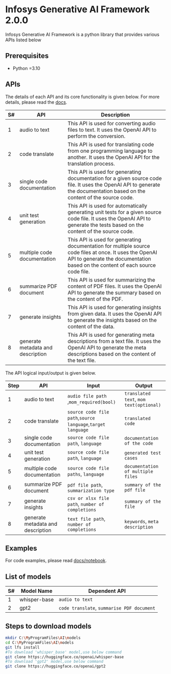[
 Copyright 2024 Infosys Ltd.                                                                                    
 Use of this source code is governed by Apache License Version 2.0 that can be found in the LICENSE file or at  
http://www.apache.org/licenses/                                                                           
]:#
# Infosys Generative AI Framework 2.0.0

Infosys Generative AI Framework is a python library that provides various APIs listed below

## Prerequisites 

- Python =3.10

## APIs

The details of each API and its core functionality is given below. For more details, please read the [docs](docs).

S# | API	| Description | 
---|-------|---------------|
1 | audio to text | This API is used for converting audio files to text. It uses the OpenAI API to perform the conversion.
2 | code translate | This API is used for translating code from one programming language to another. It uses the OpenAI API for the translation process.
3 | single code documentation | This API is used for generating documentation for a given source code file. It uses the OpenAI API to generate the documentation based on the content of the source code.
4 | unit test generation | This API is used for automatically generating unit tests for a given source code file. It uses the OpenAI API to generate the tests based on the content of the source code.
5 | multiple code documentation |  This API is used for generating documentation for multiple source code files at once. It uses the OpenAI API to generate the documentation based on the content of each source code file.
6 | summarize PDF document | This API is used for summarizing the content of PDF files. It uses the OpenAI API to generate the summary based on the content of the PDF.
7 | generate insights | This API is used for generating insights from given data. It uses the OpenAI API to generate the insights based on the content of the data.
8 | generate metadata and description | This API is used for generating meta descriptions from a text file. It uses the OpenAI API to generate the meta descriptions based on the content of the text file.


The API logical input/output is given below. 

Step | API | Input | Output  
---|---|---|---|
1 | audio to text | `audio file path` ,`mom_required(bool)`  | `translated text`, `mom text(optional)` 
2 | code translate | `source code file path`,`source language`,`target language` | `translated code` 
3 | single code documentation  | `source code file path`, `language` | `documentation of the code`
4 | unit test generation  | `source code file path`, `language` | `generated test cases`
5 | multiple code documentation |`source code file paths`, `language`  | `documentation of multiple files` 
6 | summarize PDF document| `pdf file path`, `summarization type` | `summary of the pdf file`
7 | generate insights| `csv or xlsx file path`, `number of completions`  | `summary of the file`
8 | generate metadata and description| `text file path`, `number of completions` | `keywords`, `meta description` 
 

## Examples

For code examples, please read [docs/notebook](docs/notebook).



## List of models
S# | Model Name	| Dependent API |
---|-------------------|-----|
1  | whisper-base      | `audio to text`
2  | gpt2              | `code translate`, `summarise PDF document`


## Steps to download models
 
 
```bash
mkdir C:\MyProgramFiles\AI\models
cd C:\MyProgramFiles\AI\models
git lfs install
#To download 'whisper_base' model,use below command
git clone https://huggingface.co/openai/whisper-base
#To download 'gpt2' model,use below command
git clone https://huggingface.co/openai/gpt2
```
